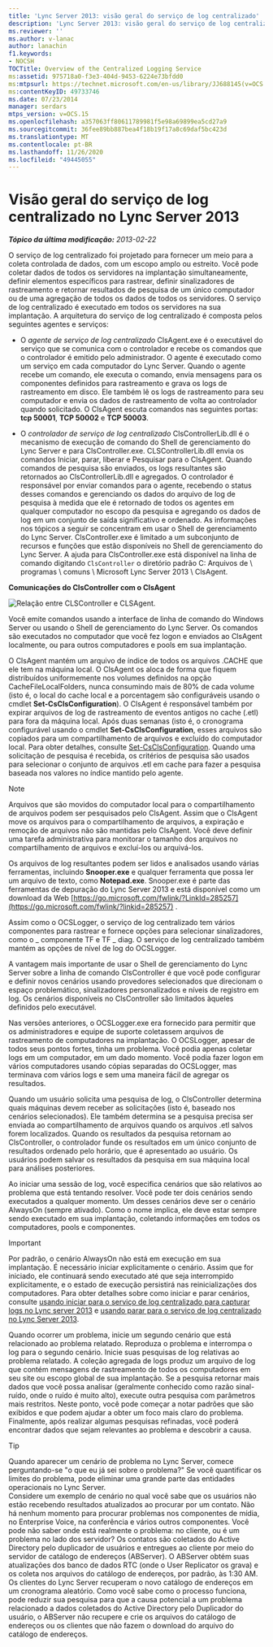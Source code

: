 ```yaml
---
title: 'Lync Server 2013: visão geral do serviço de log centralizado'
description: 'Lync Server 2013: visão geral do serviço de log centralizado.'
ms.reviewer: ''
ms.author: v-lanac
author: lanachin
f1.keywords:
- NOCSH
TOCTitle: Overview of the Centralized Logging Service
ms:assetid: 975718a0-f3e3-404d-9453-6224e73bfdd0
ms:mtpsurl: https://technet.microsoft.com/en-us/library/JJ688145(v=OCS.15)
ms:contentKeyID: 49733746
ms.date: 07/23/2014
manager: serdars
mtps_version: v=OCS.15
ms.openlocfilehash: a357063ff80611789981f5e98a69899ea5cd27a9
ms.sourcegitcommit: 36fee89bb887bea4f18b19f17a8c69daf5bc423d
ms.translationtype: MT
ms.contentlocale: pt-BR
ms.lasthandoff: 11/26/2020
ms.locfileid: "49445055"
---
```

# <a name="overview-of-the-centralized-logging-service-in-lync-server-2013"></a>Visão geral do serviço de log centralizado no Lync Server 2013

<div data-xmlns="http://www.w3.org/1999/xhtml">

<div class="topic" data-xmlns="http://www.w3.org/1999/xhtml" data-msxsl="urn:schemas-microsoft-com:xslt" data-cs="https://msdn.microsoft.com/">

<div data-asp="https://msdn2.microsoft.com/asp">



</div>

<div id="mainSection">

<div id="mainBody">

<span> </span>

_**Tópico da última modificação:** 2013-02-22_

O serviço de log centralizado foi projetado para fornecer um meio para a coleta controlada de dados, com um escopo amplo ou estreito. Você pode coletar dados de todos os servidores na implantação simultaneamente, definir elementos específicos para rastrear, definir sinalizadores de rastreamento e retornar resultados de pesquisa de um único computador ou de uma agregação de todos os dados de todos os servidores. O serviço de log centralizado é executado em todos os servidores na sua implantação. A arquitetura do serviço de log centralizado é composta pelos seguintes agentes e serviços:

  - O *agente de serviço de log centralizado* ClsAgent.exe é o executável do serviço que se comunica com o controlador e recebe os comandos que o controlador é emitido pelo administrador. O agente é executado como um serviço em cada computador do Lync Server. Quando o agente recebe um comando, ele executa o comando, envia mensagens para os componentes definidos para rastreamento e grava os logs de rastreamento em disco. Ele também lê os logs de rastreamento para seu computador e envia os dados de rastreamento de volta ao controlador quando solicitado. O ClsAgent escuta comandos nas seguintes portas: **tcp 50001**, **TCP 50002** e **TCP 50003**.

  - O *controlador de serviço de log centralizado* ClsControllerLib.dll é o mecanismo de execução de comando do Shell de gerenciamento do Lync Server e para ClsController.exe. CLSControllerLib.dll envia os comandos Iniciar, parar, liberar e Pesquisar para o ClsAgent. Quando comandos de pesquisa são enviados, os logs resultantes são retornados ao ClsControllerLib.dll e agregados. O controlador é responsável por enviar comandos para o agente, recebendo o status desses comandos e gerenciando os dados do arquivo de log de pesquisa à medida que ele é retornado de todos os agentes em qualquer computador no escopo da pesquisa e agregando os dados de log em um conjunto de saída significativo e ordenado. As informações nos tópicos a seguir se concentram em usar o Shell de gerenciamento do Lync Server. ClsController.exe é limitado a um subconjunto de recursos e funções que estão disponíveis no Shell de gerenciamento do Lync Server. A ajuda para ClsController.exe está disponível na linha de comando digitando `ClsController` o diretório padrão C: Arquivos de \\ programas \\ comuns \\ Microsoft Lync Server 2013 \\ ClsAgent.

**Comunicações do ClsController com o ClsAgent**

![Relação entre CLSController e CLSAgent.](images/JJ688145.68c90811-5cf9-4a84-95b7-ea9ffc61eac4(OCS.15).jpg "Relação entre CLSController e CLSAgent.")

Você emite comandos usando a interface de linha de comando do Windows Server ou usando o Shell de gerenciamento do Lync Server. Os comandos são executados no computador que você fez logon e enviados ao ClsAgent localmente, ou para outros computadores e pools em sua implantação.

O ClsAgent mantém um arquivo de índice de todos os arquivos .CACHE que ele tem na máquina local. O ClsAgent os aloca de forma que fiquem distribuídos uniformemente nos volumes definidos na opção CacheFileLocalFolders, nunca consumindo mais de 80% de cada volume (isto é, o local do cache local e a porcentagem são configuráveis usando o cmdlet **Set-CsClsConfiguration**). O ClsAgent é responsável também por expirar arquivos de log de rastreamento de eventos antigos no cache (.etl) para fora da máquina local. Após duas semanas (isto é, o cronograma configurável usando o cmdlet **Set-CsClsConfiguration**, esses arquivos são copiados para um compartilhamento de arquivos e excluído do computador local. Para obter detalhes, consulte [Set-CsClsConfiguration](https://docs.microsoft.com/powershell/module/skype/Set-CsClsConfiguration). Quando uma solicitação de pesquisa é recebida, os critérios de pesquisa são usados para selecionar o conjunto de arquivos .etl em cache para fazer a pesquisa baseada nos valores no índice mantido pelo agente.

<div>


> [!NOTE]  
> Arquivos que são movidos do computador local para o compartilhamento de arquivos podem ser pesquisados pelo ClsAgent. Assim que o ClsAgent move os arquivos para o compartilhamento de arquivos, a expiração e remoção de arquivos não são mantidas pelo ClsAgent. Você deve definir uma tarefa administrativa para monitorar o tamanho dos arquivos no compartilhamento de arquivos e excluí-los ou arquivá-los.



</div>

Os arquivos de log resultantes podem ser lidos e analisados usando várias ferramentas, incluindo **Snooper.exe** e qualquer ferramenta que possa ler um arquivo de texto, como **Notepad.exe**. Snooper.exe é parte das ferramentas de depuração do Lync Server 2013 e está disponível como um download da Web [https://go.microsoft.com/fwlink/?LinkId=285257](https://go.microsoft.com/fwlink/?linkid=285257) .

Assim como o OCSLogger, o serviço de log centralizado tem vários componentes para rastrear e fornece opções para selecionar sinalizadores, como o \_ componente TF e TF \_ diag. O serviço de log centralizado também mantém as opções de nível de log do OCSLogger.

A vantagem mais importante de usar o Shell de gerenciamento do Lync Server sobre a linha de comando ClsController é que você pode configurar e definir novos cenários usando provedores selecionados que direcionam o espaço problemático, sinalizadores personalizados e níveis de registro em log. Os cenários disponíveis no ClsController são limitados àqueles definidos pelo executável.

Nas versões anteriores, o OCSLogger.exe era fornecido para permitir que os administradores e equipe de suporte coletassem arquivos de rastreamento de computadores na implantação. O OCSLogger, apesar de todos seus pontos fortes, tinha um problema. Você podia apenas coletar logs em um computador, em um dado momento. Você podia fazer logon em vários computadores usando cópias separadas do OCSLogger, mas terminava com vários logs e sem uma maneira fácil de agregar os resultados.

Quando um usuário solicita uma pesquisa de log, o ClsController determina quais máquinas devem receber as solicitações (isto é, baseado nos cenários selecionados). Ele também determina se a pesquisa precisa ser enviada ao compartilhamento de arquivos quando os arquivos .etl salvos forem localizados. Quando os resultados da pesquisa retornam ao ClsController, o controlador funde os resultados em um único conjunto de resultados ordenado pelo horário, que é apresentado ao usuário. Os usuários podem salvar os resultados da pesquisa em sua máquina local para análises posteriores.

Ao iniciar uma sessão de log, você especifica cenários que são relativos ao problema que está tentando resolver. Você pode ter dois cenários sendo executados a qualquer momento. Um desses cenários deve ser o cenário AlwaysOn (sempre ativado). Como o nome implica, ele deve estar sempre sendo executado em sua implantação, coletando informações em todos os computadores, pools e componentes.

<div>


> [!IMPORTANT]  
> Por padrão, o cenário AlwaysOn não está em execução em sua implantação. É necessário iniciar explicitamente o cenário. Assim que for iniciado, ele continuará sendo executado até que seja interrompido explicitamente, e o estado de execução persistirá nas reinicializações dos computadores. Para obter detalhes sobre como iniciar e parar cenários, consulte <A href="lync-server-2013-using-start-for-the-centralized-logging-service-to-capture-logs.md">usando iniciar para o serviço de log centralizado para capturar logs no Lync server 2013</A> e <A href="lync-server-2013-using-stop-for-the-centralized-logging-service.md">usando parar para o serviço de log centralizado no Lync Server 2013</A>.



</div>

Quando ocorrer um problema, inicie um segundo cenário que está relacionado ao problema relatado. Reproduza o problema e interrompa o log para o segundo cenário. Inicie suas pesquisas de log relativas ao problema relatado. A coleção agregada de logs produz um arquivo de log que contém mensagens de rastreamento de todos os computadores em seu site ou escopo global de sua implantação. Se a pesquisa retornar mais dados que você possa analisar (geralmente conhecido como razão sinal-ruído, onde o ruído é muito alto), execute outra pesquisa com parâmetros mais restritos. Neste ponto, você pode começar a notar padrões que são exibidos e que podem ajudar a obter um foco mais claro do problema. Finalmente, após realizar algumas pesquisas refinadas, você poderá encontrar dados que sejam relevantes ao problema e descobrir a causa.

<div>


> [!TIP]  
> Quando aparecer um cenário de problema no Lync Server, comece perguntando-se "o que eu já sei sobre o problema?" Se você quantificar os limites do problema, pode eliminar uma grande parte das entidades operacionais no Lync Server.<BR>Considere um exemplo de cenário no qual você sabe que os usuários não estão recebendo resultados atualizados ao procurar por um contato. Não há nenhum momento para procurar problemas nos componentes de mídia, no Enterprise Voice, na conferência e vários outros componentes. Você pode não saber onde está realmente o problema: no cliente, ou é um problema no lado dos servidor? Os contatos são coletados do Active Directory pelo duplicador de usuários e entregues ao cliente por meio do servidor de catálogo de endereços (ABServer). O ABServer obtém suas atualizações dos banco de dados RTC (onde o User Replicator os grava) e os coleta nos arquivos do catálogo de endereços, por padrão, às 1:30 AM. Os clientes do Lync Server recuperam o novo catálogo de endereços em um cronograma aleatório. Como você sabe como o processo funciona, pode reduzir sua pesquisa para que a causa potencial a um problema relacionado a dados coletados do Active Directory pelo Duplicador do usuário, o ABServer não recupere e crie os arquivos do catálogo de endereços ou os clientes que não fazem o download do arquivo do catálogo de endereços.



</div>

</div>

<span> </span>

</div>

</div>

</div>

